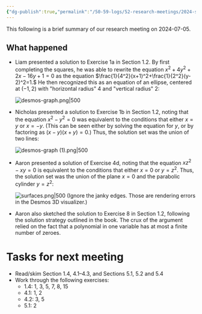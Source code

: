 ```yaml
---
{"dg-publish":true,"permalink":"/50-59-logs/52-research-meetings/2024-summer/reu-meeting-2024-07-05/","updated":"2024-08-06T14:10:37-07:00"}
---
```


This following is a brief summary of our research meeting on 2024-07-05.

## What happened

- Liam presented a solution to Exercise 1a in Section 1.2. By first completing the squares, he was able to rewrite the equation
  $x^2+4y^2+2x-16y+1=0$
  as the equation
  $\frac{1}{4^2}(x+1)^2+\frac{1}{2^2}(y-2)^2=1.$
  He then recognized this as an equation of an ellipse, centered at $(-1,2)$ with "horizontal radius" $4$ and "vertical radius" $2$:
  
  ![desmos-graph.png|500](/img/user/00-09%20Meta/01%20Images/desmos-graph.png)

- Nicholas presented a solution to Exercise 1b in Section 1.2, noting that the equation $x^2-y^2=0$ was equivalent to the conditions that either $x=y$ or $x=-y$. (This can be seen either by solving the equation for $y$, or by factoring as $(x-y)(x+y)=0$.) Thus, the solution set was the union of two lines:
  
  ![desmos-graph (1).png|500](/img/user/00-09%20Meta/01%20Images/desmos-graph%20(1).png)

- Aaron presented a solution of Exercise 4d, noting that the equation $xz^2-xy=0$ is equivalent to the conditions that either $x=0$ or $y=z^2$. Thus, the solution set was the union of the plane $x=0$ and the parabolic cylinder $y=z^2$:
  
  ![surfaces.png|500](/img/user/00-09%20Meta/01%20Images/surfaces.png)
  (Ignore the janky edges. Those are rendering errors in the Desmos 3D visualizer.)

- Aaron also sketched the solution to Exercise 8 in Section 1.2, following the solution strategy outlined in the book. The crux of the argument relied on the fact that a polynomial in one variable has at most a finite number of zeroes.
# Tasks for next meeting

- Read/skim Section 1.4, 4.1–4.3, and Sections 5.1, 5.2 and 5.4
- Work through the following exercises:
	- 1.4: 1, 3, 5, 7, 8, 15
	- 4.1: 1, 2
	- 4.2: 3, 5
	- 5.1: 2